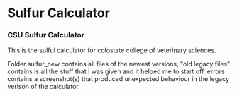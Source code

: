 # Sulfur Calculator
### CSU Sulfur Calculator

This is the sulful calculator for colostate college of veterinary sciences.

Folder sulfur_new contains all files of the newest versions, "old legacy files" contains is all the stuff that I was given and it helped me to start off. errors contains a screenshot(s) that produced unexpected behaviour in the legacy verison of the calculator.
